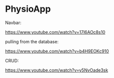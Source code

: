 # PhysioApp

Navbar:

https://www.youtube.com/watch?v=17l6AOc8s10



pulling from the database:


https://www.youtube.com/watch?v=b4H9EOKc910


CRUD:

https://www.youtube.com/watch?v=y5NvOade3sk